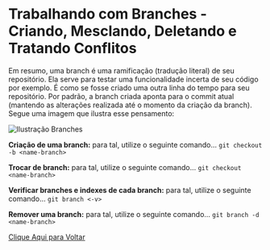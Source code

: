# Trabalhando com Branches - Criando, Mesclando, Deletando e Tratando Conflitos

Em resumo, uma branch é uma ramificação (tradução literal) de seu repositório. Ela serve para testar uma funcionalidade incerta de seu código por exemplo. É como se fosse criado uma outra linha do tempo para seu repositório. Por padrão, a branch criada aponta para o commit atual (mantendo as alterações realizada até o momento da criação da branch). Segue uma imagem que ilustra esse pensamento:

![Ilustração Branches](https://www.nobledesktop.com/image/gitresources/git-branches-merge.png)

**Criação de uma branch:** para tal, utilize o seguinte comando...
```git checkout -b <name-branch>```

**Trocar de branch:** para tal, utilize o seguinte comando...
```git checkout <name-branch>```

**Verificar branches e indexes de cada branch:** para tal, utilize o seguinte comando...
```git branch <-v>```

**Remover uma branch:** para tal, utilize o seguinte comando...
```git branch -d <name-branch>```

[Clique Aqui para Voltar](/README.md)